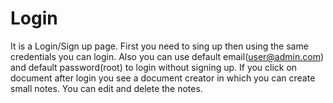 # Login
It is a Login/Sign up page. First you need to sing up then using the same credentials you can login. Also you can use default email(user@admin.com) and default password(root) to login without signing up. If you click on document after login you see a document creator in which you can create small notes. You can edit and delete the notes.
